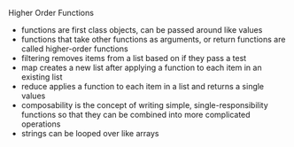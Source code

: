 Higher Order Functions

- functions are first class objects, can be passed around like values
- functions that take other functions as arguments, or return functions are called higher-order functions
- filtering removes items from a list based on if they pass a test
- map creates a new list after applying a function to each item in an existing list
- reduce applies a function to each item in a list and returns a single values
- composability is the concept of writing simple, single-responsibility functions so that they can be combined into more complicated operations
- strings can be looped over like arrays

